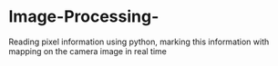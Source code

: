 # Image-Processing-
Reading pixel information using python, marking this information with mapping on the camera image in real time
